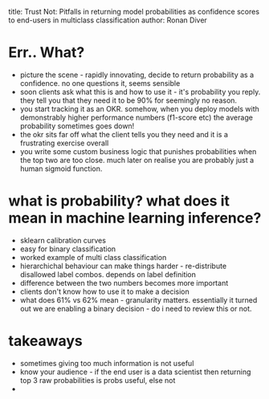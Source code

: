 title: Trust Not: Pitfalls in returning model probabilities as confidence scores to end-users in multiclass classification
author: Ronan Diver

# Err.. What?
* picture the scene - rapidly innovating, decide to return probability as a confidence. no one questions it, seems sensible
* soon clients ask what this is and how to use it - it's probability you reply. they tell you that they need it to be 90% for seemingly no reason.
* you start tracking it as an OKR. somehow, when you deploy models with demonstrably higher performance numbers (f1-score etc) the average probability sometimes goes down!
* the okr sits far off what the client tells you they need and it is a frustrating exercise overall
* you write some custom business logic that punishes probabilities when the top two are too close. much later on realise you are probably just a human sigmoid function.

# what is probability? what does it mean in machine learning inference?

* sklearn calibration curves
* easy for binary classification
* worked example of multi class classification
* hierarchichal behaviour can make things harder - re-distribute disallowed label combos. depends on label definition
* difference between the two numbers becomes more important
* clients don't know how to use it to make a decision
* what does 61% vs 62% mean - granularity matters. essentially it turned out we are enabling a binary decision - do i need to review this or not.

# takeaways
* sometimes giving too much information is not useful
* know your audience - if the end user is a data scientist then returning top 3 raw probabilities is probs useful, else not
* 
